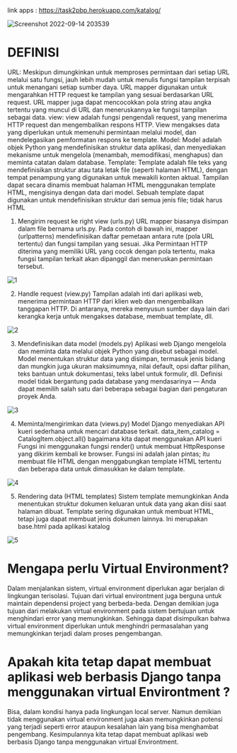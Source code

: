 link apps :   https://task2pbp.herokuapp.com/katalog/

![Screenshot 2022-09-14 203539](https://user-images.githubusercontent.com/110367908/190168930-f13b0a34-6f48-4be8-acca-8222b6644665.jpg)
# DEFINISI #

URL: Meskipun dimungkinkan untuk memproses permintaan dari setiap URL melalui satu fungsi, jauh lebih mudah untuk menulis fungsi tampilan terpisah untuk menangani setiap sumber daya. URL mapper digunakan untuk mengarahkan HTTP  request ke tampilan yang sesuai berdasarkan URL request. URL mapper juga dapat mencocokkan pola string atau angka tertentu yang muncul di URL dan meneruskannya ke fungsi tampilan sebagai data.
view: view adalah fungsi pengendali request, yang menerima HTTP request dan mengembalikan respons HTTP. View mengakses data yang diperlukan untuk memenuhi permintaan melalui model, dan mendelegasikan pemformatan respons ke template.
Model: Model adalah objek Python yang mendefinisikan struktur data aplikasi, dan menyediakan mekanisme untuk mengelola (menambah, memodifikasi, menghapus) dan meminta catatan dalam database.
Template: Template adalah file teks yang mendefinisikan struktur atau tata letak file (seperti halaman HTML), dengan tempat penampung yang digunakan untuk mewakili konten aktual. Tampilan dapat secara dinamis membuat halaman HTML menggunakan template HTML, mengisinya dengan data dari model. Sebuah template dapat digunakan untuk mendefinisikan struktur dari semua jenis file; tidak harus HTML

1.	Mengirim request ke right view (urls.py)
URL mapper biasanya disimpan dalam file bernama urls.py. Pada contoh di bawah ini, mapper (urlpatterns) mendefinisikan daftar pemetaan antara rute (pola URL tertentu) dan fungsi tampilan yang sesuai. Jika Permintaan HTTP diterima yang memiliki URL yang cocok dengan pola tertentu, maka fungsi tampilan terkait akan dipanggil dan meneruskan permintaan tersebut.

![1](https://user-images.githubusercontent.com/110367908/190167821-b8c9db82-1a61-4348-b58f-afbddeb2b3ae.png)

2.	Handle request (view.py)
Tampilan adalah inti dari aplikasi web, menerima permintaan HTTP dari klien web dan mengembalikan tanggapan HTTP. Di antaranya, mereka menyusun sumber daya lain dari kerangka kerja untuk mengakses database, membuat template, dll.

![2](https://user-images.githubusercontent.com/110367908/190167937-81924460-8d78-41ff-85d0-e7bd0e43dcb6.png)

3.	Mendefinisikan data model (models.py)
Aplikasi web Django mengelola dan meminta data melalui objek Python yang disebut sebagai model. Model menentukan struktur data yang disimpan, termasuk jenis bidang dan mungkin juga ukuran maksimumnya, nilai default, opsi daftar pilihan, teks bantuan untuk dokumentasi, teks label untuk formulir, dll. Definisi model tidak bergantung pada database yang mendasarinya — Anda dapat memilih salah satu dari beberapa sebagai bagian dari pengaturan proyek Anda. 

![3](https://user-images.githubusercontent.com/110367908/190168165-5692e45f-2ba1-4115-aae8-bdca8d58a032.png)

4.	Meminta/mengirimkan  data (views.py)
Model Django menyediakan API kueri sederhana untuk mencari database terkait. 
data_item_catalog = CatalogItem.object.all()  bagaimana kita dapat menggunakan API kueri 
Fungsi ini menggunakan fungsi render() untuk membuat HttpResponse yang dikirim kembali ke browser. Fungsi ini adalah jalan pintas; itu membuat file HTML dengan menggabungkan template HTML tertentu dan beberapa data untuk dimasukkan ke dalam template.

![4](https://user-images.githubusercontent.com/110367908/190168271-0918cfa0-8017-4bb4-9a93-2b1068edd251.png)

5.	Rendering data (HTML templates)
Sistem template memungkinkan Anda menentukan struktur dokumen keluaran untuk data yang akan diisi saat halaman dibuat. Template sering digunakan untuk membuat HTML, tetapi juga dapat membuat jenis dokumen lainnya. Ini merupakan base.html pada aplikasi katalog

![5](https://user-images.githubusercontent.com/110367908/190168364-87bc7943-aa63-4d7c-b136-3583aba026fa.png)

# Mengapa perlu Virtual Environment? #
Dalam menjalankan sistem,  virtual environment diperlukan agar berjalan di lingkungan terisolasi. Tujuan dari virtual environtment juga berguna untuk maintain dependensi project yang berbeda-beda. Dengan demikian juga tujuan dari melakukan virtual environment pada sistem bertujuan untuk menghindari error yang memungkinkan. Sehingga dapat disimpulkan bahwa virtual environment diperlukan untuk menghindri permasalahan yang memungkinkan terjadi dalam proses pengembangan. 


# Apakah kita tetap dapat membuat aplikasi web berbasis Django tanpa menggunakan virtual Environtment ? #

Bisa, dalam kondisi hanya pada lingkungan local server. Namun demikian tidak menggunakan virtual environment juga akan memungkinkan potensi yang terjadi seperti error ataupun kesalahan lain yang bisa menghambat pengembang. Kesimpulannya kita tetap dapat membuat aplikasi web berbasis Django tanpa menggunakan virtual Environtment.


